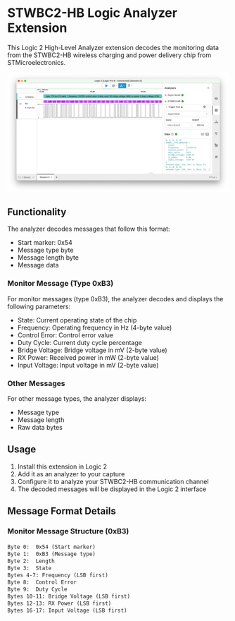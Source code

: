 # STWBC2-HB Logic Analyzer Extension

This Logic 2 High-Level Analyzer extension decodes the monitoring data from the STWBC2-HB wireless charging and power delivery chip from STMicroelectronics.

![STWBC2-HB Logic Analyzer Extension](./demo.png)

## Functionality

The analyzer decodes messages that follow this format:
- Start marker: 0x54
- Message type byte
- Message length byte
- Message data

### Monitor Message (Type 0xB3)

For monitor messages (type 0xB3), the analyzer decodes and displays the following parameters:
- State: Current operating state of the chip
- Frequency: Operating frequency in Hz (4-byte value)
- Control Error: Control error value
- Duty Cycle: Current duty cycle percentage
- Bridge Voltage: Bridge voltage in mV (2-byte value)
- RX Power: Received power in mW (2-byte value)
- Input Voltage: Input voltage in mV (2-byte value)

### Other Messages

For other message types, the analyzer displays:
- Message type
- Message length
- Raw data bytes

## Usage

1. Install this extension in Logic 2
2. Add it as an analyzer to your capture
3. Configure it to analyze your STWBC2-HB communication channel
4. The decoded messages will be displayed in the Logic 2 interface

## Message Format Details

### Monitor Message Structure (0xB3)
```
Byte 0:  0x54 (Start marker)
Byte 1:  0xB3 (Message type)
Byte 2:  Length
Byte 3:  State
Bytes 4-7: Frequency (LSB first)
Byte 8:  Control Error
Byte 9:  Duty Cycle
Bytes 10-11: Bridge Voltage (LSB first)
Bytes 12-13: RX Power (LSB first)
Bytes 16-17: Input Voltage (LSB first)
```